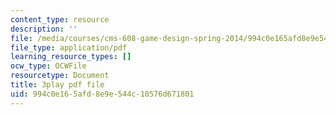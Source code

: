 ```yaml
---
content_type: resource
description: ''
file: /media/courses/cms-608-game-design-spring-2014/994c0e165afd8e9e544c10576d671801_1506696.pdf
file_type: application/pdf
learning_resource_types: []
ocw_type: OCWFile
resourcetype: Document
title: 3play pdf file
uid: 994c0e16-5afd-8e9e-544c-10576d671801
---
```

